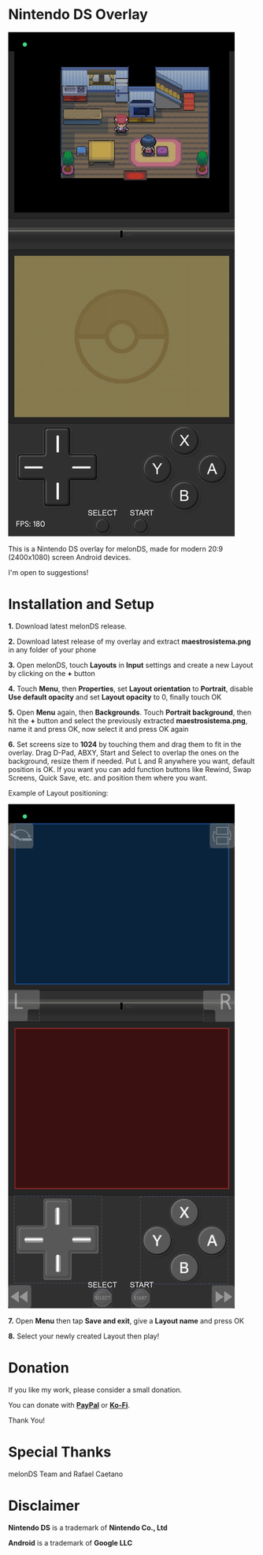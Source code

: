 # Nintendo DS Overlay

![My Image](ow.jpg)

This is a Nintendo DS overlay for melonDS, made for modern 20:9 (2400x1080) screen Android devices.

I'm open to suggestions!

# Installation and Setup

<b>1.</b> Download latest melonDS release.

<b>2.</b> Download latest release of my overlay and extract <b>maestrosistema.png</b> in any folder of your phone

<b>3.</b> Open melonDS, touch <b>Layouts</b> in <b>Input</b> settings and create a new Layout by clicking on the <b>+</b> button

<b>4.</b> Touch <b>Menu</b>, then <b>Properties</b>, set <b>Layout orientation</b> to <b>Portrait</b>, disable <b>Use default opacity</b> and set <b>Layout opacity</b> to 0, finally touch OK

<b>5.</b> Open <b>Menu</b> again, then <b>Backgrounds</b>. Touch <b>Portrait background</b>, then hit the <b>+</b> button and select the previously extracted <b>maestrosistema.png</b>, name it and press OK, now select it and press OK again

<b>6.</b> Set screens size to <b>1024</b> by touching them and drag them to fit in the overlay. Drag D-Pad, ABXY, Start and Select to overlap the ones on the background, resize them if needed. Put L and R anywhere you want, default position is OK. If you want you can add function buttons like Rewind, Swap Screens, Quick Save, etc. and position them where you want.

Example of Layout positioning:

![My Image](setup.jpg)

<b>7.</b> Open <b>Menu</b> then tap <b>Save and exit</b>, give a <b>Layout name</b> and press OK

<b>8.</b> Select your newly created Layout then play!

# Donation
If you like my work, please consider a small donation.

You can donate with <a href="https://paypal.me/maestrosistema?country.x=IT&locale.x=it_IT"><b>PayPal</b></a> or <a href="https://ko-fi.com/maestrosistema"><b>Ko-Fi</b></a>.

Thank You!

# Special Thanks
melonDS Team and Rafael Caetano

# Disclaimer
<b>Nintendo DS</b> is a trademark of <b>Nintendo Co., Ltd</b>

<b>Android</b> is a trademark of <b>Google LLC</b>
